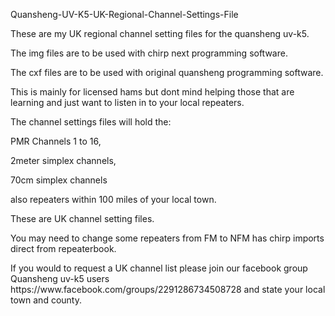 <p>Quansheng-UV-K5-UK-Regional-Channel-Settings-File</p>

<p>These are my UK regional channel setting files for the quansheng uv-k5.</p>

<p>The img files are to be used with chirp next programming software.</p>

<p>The cxf files are to be used with original quansheng programming software.</p>

<p>This is mainly for licensed hams but dont mind helping those that are learning and just want to listen in to your local repeaters.</p>

<p>The channel settings files will hold the:</p>

<p>PMR Channels 1 to 16,</p>

<p>2meter simplex channels,</p>

<p>70cm simplex channels</p>

<p>also repeaters within 100 miles of your local town.</p>

<p>These are UK channel setting files.</p>

<p>You may need to change some repeaters from FM to NFM has chirp imports direct from repeaterbook.</p>

<p>If you would to request a UK channel list please join our facebook group Quansheng uv-k5 users https://www.facebook.com/groups/2291286734508728 and state your local town and county.</p>
